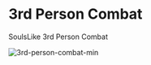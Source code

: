 # 3rd Person Combat
 SoulsLike 3rd Person Combat

![3rd-person-combat-min](https://github.com/ryuga93/3rd-Person-Combat/assets/6499824/c6c93f27-206b-4e2b-8a5b-ada6ea09b536)
